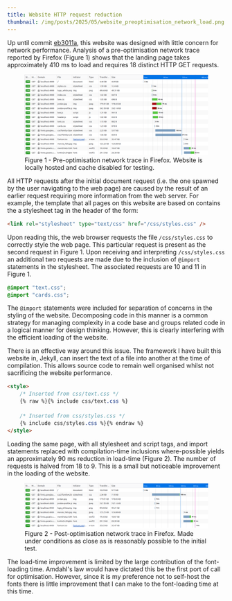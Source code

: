 ```yaml
---
title: Website HTTP request reduction
thumbnail: /img/posts/2025/05/website_preoptimisation_network_load.png
---
```


Up until commit [eb3011a](https://github.com/JHay0112/JHay0112.github.io/commit/eb3011ae5700b9a102df59f8b9ee3497e773b7fb), 
this website was designed with little concern for network performance. Analysis of a 
pre-optimisation network trace reported by Firefox (Figure 1) shows that the landing page takes 
approximately 410 ms to load and requires 18 distinct HTTP GET requests.

<figure>
    <img src="/img/posts/2025/05/website_preoptimisation_network_load.png" />
    <figcaption>Figure 1 - Pre-optimisation network trace in Firefox. Website is locally hosted and 
        cache disabled for testing.</figcaption>
</figure>

All HTTP requests after the initial document request (i.e. the one spawned by the user navigating
to the web page) are caused by the result of an earlier request requiring more information from the
web server. For example, the template that all pages on this website are based on contains the
a stylesheet tag in the header of the form:

```html
<link rel="stylesheet" type="text/css" href="/css/styles.css" />
```

Upon reading this, the web browser requests the file `/css/styles.css` to correctly style the web 
page. This particular request is present as the second request in Figure 1. Upon receiving and 
interpreting `/css/styles.css` an additional two requests are made due to the inclusion of `@import`
statements in the stylesheet. The associated requests are 10 and 11 in Figure 1.

```css
@import "text.css";
@import "cards.css";
```

The `@import` statements were included for separation of concerns in the styling of the website.
Decomposing code in this manner is a common strategy for managing complexity in a code base and 
groups related code in a logical manner for design thinking. However, this is clearly interfering
with the efficient loading of the website.

There is an effective way around this issue. The framework I have built this website in, Jekyll, can
insert the text of a file into another at the time of compilation. This allows source code to remain
well organised whilst not sacrificing the website performance.

```html
<style>
    /* Inserted from css/text.css */
    {% raw %}{% include css/text.css %}

    /* Inserted from css/styles.css */
    {% include css/styles.css %}{% endraw %}
</style>
```

Loading the same page, with all stylesheet and script tags, and import statements replaced with
compilation-time inclusions where-possible yields an approximately 90 ms reduction in load-time
(Figure 2). The number of requests is halved from 18 to 9. This is a small but noticeable 
improvement in the loading of the website.

<figure>
    <img src="/img/posts/2025/05/optimised_website_network_load.png" />
    <figcaption>Figure 2 - Post-optimisation network trace in Firefox. Made under conditions as 
        close as is reasonably possible to the initial test.</figcaption>
</figure>

The load-time improvement is limited by the large contribution of the font-loading time. Amdahl's
law would have dictated this be the first port of call for optimisation. However, since it is my
preference not to self-host the fonts there is little improvement that I can make to the 
font-loading time at this time.
